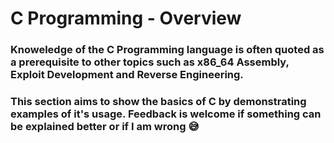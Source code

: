 # C Programming - Overview

### Knoweledge of the C Programming language is often quoted as a prerequisite to other topics such as x86_64 Assembly, Exploit Development and Reverse Engineering. 
### This section aims to show the basics of C by demonstrating examples of it's usage. Feedback is welcome if something can be explained better or if I am wrong :sweat_smile:


